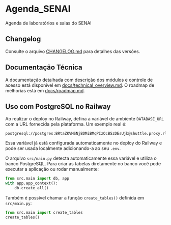 # Agenda_SENAI
Agenda de laboratórios e salas do SENAI

## Changelog
Consulte o arquivo [CHANGELOG.md](CHANGELOG.md) para detalhes das versões.

## Documentação Técnica
A documentação detalhada com descrição dos módulos e controle de acesso está disponível em [docs/technical_overview.md](docs/technical_overview.md). O roadmap de melhorias está em [docs/roadmap.md](docs/roadmap.md).

## Uso com PostgreSQL no Railway

Ao realizar o deploy no Railway, defina a variável de ambiente `DATABASE_URL` com a URL fornecida pela plataforma. Um exemplo real é:

```
postgresql://postgres:BRtaZKVMSNjBDMiBMqPIzOcBSzDEsUjb@shuttle.proxy.rlwy.net:46850/railway
```

Essa variável já está configurada automaticamente no deploy do Railway e pode ser
usada localmente adicionando-a ao seu `.env`.

O arquivo `src/main.py` detecta automaticamente essa variável e utiliza o banco PostgreSQL. Para criar as tabelas diretamente no banco você pode executar a aplicação ou rodar manualmente:

```python
from src.main import db, app
with app.app_context():
    db.create_all()
```

Também é possível chamar a função `create_tables()` definida em `src/main.py`:

```python
from src.main import create_tables
create_tables()
```
